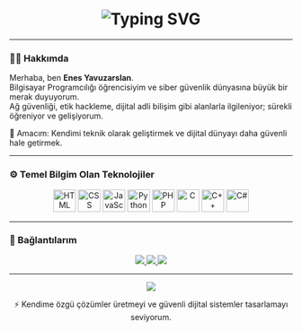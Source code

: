 <h1 align="center">
  <img src="https://readme-typing-svg.herokuapp.com?font=Fira+Code&duration=3000&pause=500&color=00FFAA&center=true&vCenter=true&width=435&lines=Hello!+I'm+Enes+Yavuzarslan;Cybersecurity+Enthusiast+%7C+Developer;Welcome+to+my+GitHub+profile!+🔐" alt="Typing SVG" />
</h1>

---

### 🧑‍💻 Hakkımda

Merhaba, ben **Enes Yavuzarslan**.  
Bilgisayar Programcılığı öğrencisiyim ve siber güvenlik dünyasına büyük bir merak duyuyorum.  
Ağ güvenliği, etik hackleme, dijital adli bilişim gibi alanlarla ilgileniyor; sürekli öğreniyor ve gelişiyorum.  

🎯 Amacım: Kendimi teknik olarak geliştirmek ve dijital dünyayı daha güvenli hale getirmek.

---

### ⚙️ Temel Bilgim Olan Teknolojiler

<p align="center">
  <img src="https://cdn.jsdelivr.net/gh/devicons/devicon/icons/html5/html5-original.svg" height="40" alt="HTML" />
  <img src="https://cdn.jsdelivr.net/gh/devicons/devicon/icons/css3/css3-original.svg" height="40" alt="CSS" />
  <img src="https://cdn.jsdelivr.net/gh/devicons/devicon/icons/javascript/javascript-original.svg" height="40" alt="JavaScript" />
  <img src="https://cdn.jsdelivr.net/gh/devicons/devicon/icons/python/python-original.svg" height="40" alt="Python" />
  <img src="https://cdn.jsdelivr.net/gh/devicons/devicon/icons/php/php-original.svg" height="40" alt="PHP" />
  <img src="https://cdn.jsdelivr.net/gh/devicons/devicon/icons/c/c-original.svg" height="40" alt="C" />
  <img src="https://cdn.jsdelivr.net/gh/devicons/devicon/icons/cplusplus/cplusplus-original.svg" height="40" alt="C++" />
  <img src="https://cdn.jsdelivr.net/gh/devicons/devicon/icons/csharp/csharp-original.svg" height="40" alt="C#" />
</p>

---

### 🔗 Bağlantılarım

<p align="center">
  <a href="https://linkedin.com/in/enesyavuzarslan" target="_blank">
    <img src="https://img.shields.io/badge/LinkedIn-%230077B5.svg?style=for-the-badge&logo=linkedin&logoColor=white" />
  </a>
  <a href="mailto:enesyavuzarslan@example.com">
    <img src="https://img.shields.io/badge/E-Mail-D14836?style=for-the-badge&logo=gmail&logoColor=white" />
  </a>
  <a href="https://github.com/enesyavuzarslann" target="_blank">
    <img src="https://img.shields.io/badge/GitHub-%2312100E.svg?style=for-the-badge&logo=github&logoColor=white" />
  </a>
</p>

---

<p align="center">
  <img src="https://quotes-github-readme.vercel.app/api?type=horizontal&theme=tokyonight" />
</p>

<p align="center">⚡ Kendime özgü çözümler üretmeyi ve güvenli dijital sistemler tasarlamayı seviyorum.</p>
